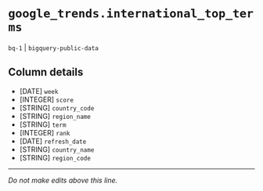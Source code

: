 # `google_trends.international_top_terms`
`bq-1` | `bigquery-public-data`

## Column details
* [DATE]      `week`
* [INTEGER]   `score`
* [STRING]    `country_code`
* [STRING]    `region_name`
* [STRING]    `term`
* [INTEGER]   `rank`
* [DATE]      `refresh_date`
* [STRING]    `country_name`
* [STRING]    `region_code`

-------------------------------------------------------------------------------
*Do not make edits above this line.*
